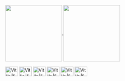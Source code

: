 <a href="https://github.com/VituRamos/github-readme-stats">
  <img height=180 align="center" src="https://github-readme-stats.vercel.app/api?username=VituRamos&show_icons=true&theme=tokyonight" />
</a>
<a href="https://github.com/VituRamos/convoychat">
  <img height=180 align="center" src="https://github-readme-stats.vercel.app/api/top-langs?username=VituRamos&layout=compact&langs_count=9&card_width=420&show_icons=true&theme=tokyonight" />
</a>

<div style="display: inline-block"><br>
  <img align="center" alt="Vitu-Js" height="30" width="40" src="https://cdn.jsdelivr.net/gh/devicons/devicon@latest/icons/javascript/javascript-original.svg"/>
  <img align="center" alt="Vitu-Js" height="30" width="40" src="https://cdn.jsdelivr.net/gh/devicons/devicon@latest/icons/typescript/typescript-original.svg" />
  <img align="center" alt="Vitu-Js" height="30" width="40" src="https://cdn.jsdelivr.net/gh/devicons/devicon@latest/icons/react/react-original.svg" />
  <img align="center" alt="Vitu-Js" height="30" width="40" src="https://cdn.jsdelivr.net/gh/devicons/devicon@latest/icons/html5/html5-original.svg" />
  <img align="center" alt="Vitu-Js" height="30" width="40" src="https://cdn.jsdelivr.net/gh/devicons/devicon@latest/icons/css3/css3-original.svg" />
  <img align="center" alt="Vitu-Js" height="30" width="40" src="https://cdn.jsdelivr.net/gh/devicons/devicon@latest/icons/python/python-original.svg" />
</div>
